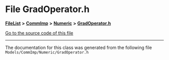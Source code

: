 

# File GradOperator.h



[**FileList**](files.md) **>** [**CommImp**](dir_6202b98a8704f42b1ea358646461643f.md) **>** [**Numeric**](dir_a0ece07902893bffce0f747cc8ee06c8.md) **>** [**GradOperator.h**](_grad_operator_8h.md)

[Go to the source code of this file](_grad_operator_8h_source.md)





































































------------------------------
The documentation for this class was generated from the following file `Models/CommImp/Numeric/GradOperator.h`

